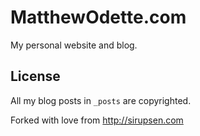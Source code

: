 # MatthewOdette.com

My personal website and blog. 

## License

All my blog posts in `_posts` are copyrighted. 

Forked with love from http://sirupsen.com
